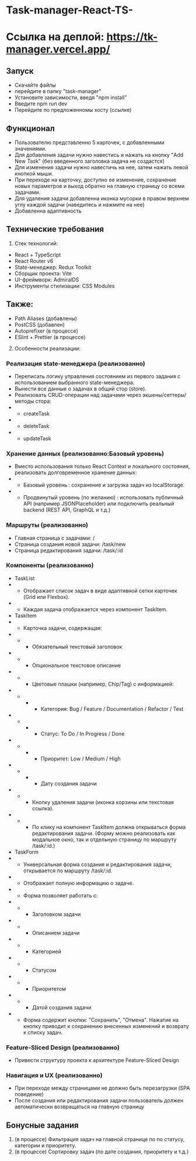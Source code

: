 # Task-manager-React-TS-

# Ссылка на деплой: https://tk-manager.vercel.app/

## Запуск
 - Скачайте файлы
 - перейдите в папку "task-manager"
 - Установите зависимости, введя "npm install"
 - Введите npm run dev
 - Перейдите по предложенномы хосту (ссылке)

## Функционал 
 - Пользователю представленно 5 карточек, с добавленными значениями. 
 - Для добавления задачи нужно навестись и нажать на кнопку "Add New Task" (без введенного заголовка задача не создастся)
 - Для изменения задачи нужно навестичь на нее, затем нажать левой кнопкой мыши.
 - При переходе на карточку, доступно ее изменение, сохранение новых параметров и выход обратно на главную страницу со всеми задачами.
 - Для удаления задачи добавленна иконка мусорки в правом верхнем углу каждой задачи (наведитесь и нажмите на нее)
 - Добавленна адаптивность

## Технические требования
1. Стек технологий:
- React + TypeScript
- React Router v6
- State-менеджер: Redux Toolkit 
- Сборщик проекта: Vite
- UI-фреймворк: AdmiralDS
- Инструменты стилизации: CSS Modules
## Также:
- Path Aliases (добавлены)
- PostCSS (добавлен)
- Autoprefixer (в процессе)
- ESlint + Prettier (в процессе)

2. Особенности реализации:
### Реализация state-менеджера (реализованно)
- Переписать логику управления состоянием из первого задания с использованием выбранного state-менеджера.
- Вынести все данные о задачах в общий стор (store).
- Реализовать CRUD-операции над задачами через экшены/сеттеры/методы стора:
- - createTask
- - deleteTask
- - updateTask
### Хранение данных (реализованно:Базовый уровень)
- Вместо использования только React Context и локального состояния, реализовать долговременное хранение данных:
- - Базовый уровень : сохранение и загрузка задач из localStorage.
- - Продвинутый уровень (по желанию) : использовать публичный API (например JSONPlaceholder) или подключить реальный backend (REST API, GraphQL и т.д.)
### Маршруты (реализованно)
- Главная страница с задачами: /
- Страница создания новой задачи: /task/new
- Страница редактирования задачи: /task/:id
### Компоненты (реализованно)
- TaskList
- - Отображает список задач в виде адаптивной сетки карточек (Grid или Flexbox).
- - Каждая задача отображается через компонент TaskItem.
- TaskItem
- - Карточка задачи, содержащая:
- - - Обязательный текстовый заголовок
- - - Опциональное текстовое описание
- - - Цветовые плашки (например, Chip/Tag) с информацией:
- - - - Категория: Bug / Feature / Documentation / Refactor / Test
- - - - Статус: To Do / In Progress / Done
- - - - Приоритет: Low / Medium / High
- - - - Дату создания задачи
- - - Кнопку удаления задачи (иконка корзины или текстовая ссылка).
- - - По клику на компонент TaskItem должна открываться форма редактирования задачи. (Форму можно реализовать как модальное окно, так и отдельную страницу по маршруту /task/:id.)
- TaskForm
- - Универсальная форма создания и редактирования задачи, открывается по маршруту /task/:id.
- - Отображает полную информацию о задаче.
- - Форма позволяет работать с:
- - - Заголовком задачи
- - - Описанием задачи
- - - Категорией
- - - Статусом
- - - Приоритетом
- - - Датой создания задачи
- - Форма содержит кнопки: "Сохранить", "Отмена". Нажатие на кнопку приводит к сохранению
внесенных изменений и возврату к списку задач.
### Feature-Sliced Design (реализованно)
- Привести структуру проекта к архитектуре Feature-Sliced Design
### Навигация и UX (реализованно)
- При переходе между страницами не должно быть перезагрузки (SPA поведение)
- После создания или редактирования задачи пользователь должен автоматически возвращаться на главную страницу

## Бонусные задания
1. (в процессе) Фильтрация задач на главной странице по по статусу, категории и приоритету.
2. (в процессе) Сортировку задач (по дате создания, приоритету и т.д.)
